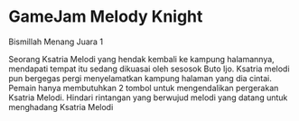 # GameJam Melody Knight
Bismillah Menang Juara 1 

Seorang Ksatria Melodi yang hendak kembali ke kampung halamannya, mendapati tempat itu sedang dikuasai oleh sesosok Buto Ijo. Ksatria melodi pun bergegas pergi menyelamatkan kampung halaman yang dia cintai.
Pemain hanya membutuhkan 2 tombol untuk mengendalikan pergerakan Ksatria Melodi. Hindari rintangan yang berwujud melodi yang datang untuk menghadang Ksatria Melodi
